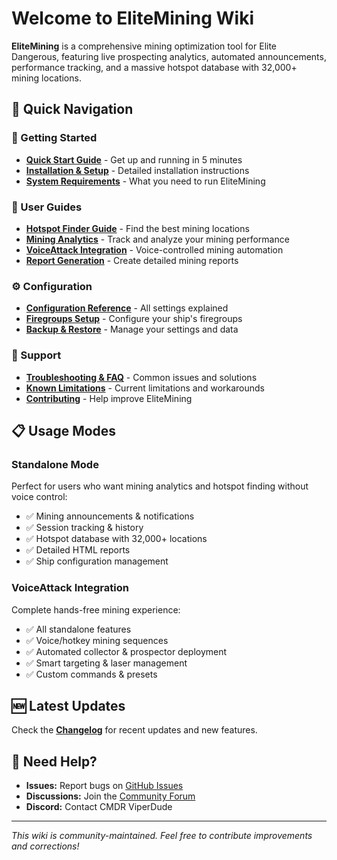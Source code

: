 # Welcome to EliteMining Wiki

**EliteMining** is a comprehensive mining optimization tool for Elite Dangerous, featuring live prospecting analytics, automated announcements, performance tracking, and a massive hotspot database with 32,000+ mining locations.

## 🎯 Quick Navigation

### 🚀 Getting Started
- **[Quick Start Guide](Quick-Start-Guide)** - Get up and running in 5 minutes
- **[Installation & Setup](Installation-&-Setup)** - Detailed installation instructions
- **[System Requirements](System-Requirements)** - What you need to run EliteMining

### 📖 User Guides  
- **[Hotspot Finder Guide](Hotspot-Finder-Guide)** - Find the best mining locations
- **[Mining Analytics](Mining-Analytics)** - Track and analyze your mining performance
- **[VoiceAttack Integration](VoiceAttack-Integration)** - Voice-controlled mining automation
- **[Report Generation](Report-Generation)** - Create detailed mining reports

### ⚙️ Configuration
- **[Configuration Reference](Configuration-Reference)** - All settings explained
- **[Firegroups Setup](Firegroups-Setup)** - Configure your ship's firegroups
- **[Backup & Restore](Backup-&-Restore)** - Manage your settings and data

### 🔧 Support
- **[Troubleshooting & FAQ](Troubleshooting-&-FAQ)** - Common issues and solutions
- **[Known Limitations](Known-Limitations)** - Current limitations and workarounds
- **[Contributing](Contributing)** - Help improve EliteMining

## 📋 Usage Modes

### Standalone Mode
Perfect for users who want mining analytics and hotspot finding without voice control:
- ✅ Mining announcements & notifications
- ✅ Session tracking & history  
- ✅ Hotspot database with 32,000+ locations
- ✅ Detailed HTML reports
- ✅ Ship configuration management

### VoiceAttack Integration  
Complete hands-free mining experience:
- ✅ All standalone features
- ✅ Voice/hotkey mining sequences
- ✅ Automated collector & prospector deployment
- ✅ Smart targeting & laser management
- ✅ Custom commands & presets

## 🆕 Latest Updates

Check the **[Changelog](Changelog)** for recent updates and new features.

## 💬 Need Help?

- **Issues:** Report bugs on [GitHub Issues](https://github.com/Viper-Dude/EliteMining/issues)
- **Discussions:** Join the [Community Forum](https://github.com/Viper-Dude/EliteMining/discussions)
- **Discord:** Contact CMDR ViperDude

---

*This wiki is community-maintained. Feel free to contribute improvements and corrections!*